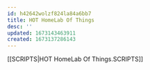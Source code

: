 ```yaml
---
id: h42642wolzf824la84a6bb7
title: HOT HomeLab Of Things
desc: ''
updated: 1673143463911
created: 1673137286143
---
```

[[SCRIPTS|HOT HomeLab Of Things.SCRIPTS]]